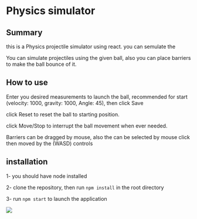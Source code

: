 <h1>Physics simulator</h1>

<h2>Summary</h2>
<p>
this is a Physics projectile simulator using react.
you can semulate the 
</p>

<p>
You can simulate projectiles using the given ball, also you can place barriers to make the ball bounce of it.
</p>

<h2>How to use</h2>
<p> 
Enter you desired measurements to launch the ball, recommended for start (velocity: 1000, gravity: 1000, Angle: 45), then click Save
</p>

<p> 
click Reset to reset the ball to starting position.
</p>

<p> 
click Move/Stop to interrupt the ball movement when ever needed.
</p>

<p> 
Barriers can be dragged by mouse, also the can be selected by mouse click then moved by the (WASD) controls
</p>

<h2>installation</h2>
<p> 
1- you should have node installed 
</p>

<p> 
2- clone the repository, then run <code>npm install</code> in the root directory
</p>

<p> 
3- run <code>npm start</code> to launch the application
</p>

<p>
<img src="https://encrypted-tbn0.gstatic.com/images?q=tbn:ANd9GcTQiICxX7SNshiebtkyqGDBlFSsj6nd4pz7fIJcXwAc&s">
</p>